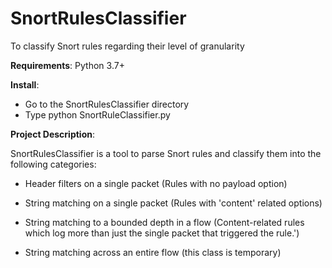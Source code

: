 # SnortRulesClassifier
To classify Snort rules regarding their level of granularity


**Requirements**: Python 3.7+

**Install**: 
-   Go to the SnortRulesClassifier directory
-   Type python SnortRuleClassifier.py

**Project Description**:

SnortRulesClassifier is a tool to parse Snort rules and classify them into the following categories:

-   Header filters on a single packet (Rules with no payload option)

-   String matching on a single packet (Rules with 'content' related options)

-   String matching to a bounded depth in a flow (Content-related rules which log more than just the single packet that triggered the rule.')

-   String matching across an entire flow (this class is temporary)





